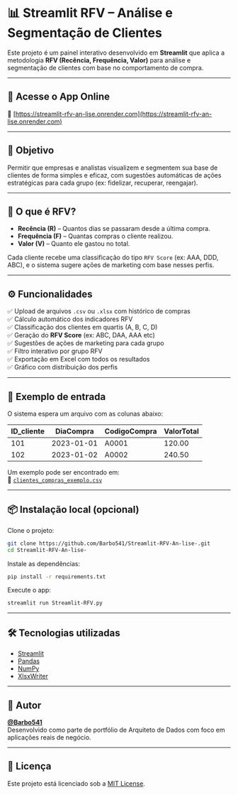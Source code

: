 
# 📊 Streamlit RFV – Análise e Segmentação de Clientes

Este projeto é um painel interativo desenvolvido em **Streamlit** que aplica a metodologia **RFV (Recência, Frequência, Valor)** para análise e segmentação de clientes com base no comportamento de compra.

---

## 🚀 Acesse o App Online

🔗 [https://streamlit-rfv-an-lise.onrender.com](https://streamlit-rfv-an-lise.onrender.com)

---

## 🎯 Objetivo

Permitir que empresas e analistas visualizem e segmentem sua base de clientes de forma simples e eficaz, com sugestões automáticas de ações estratégicas para cada grupo (ex: fidelizar, recuperar, reengajar).

---

## 🧠 O que é RFV?

- **Recência (R)** – Quantos dias se passaram desde a última compra.
- **Frequência (F)** – Quantas compras o cliente realizou.
- **Valor (V)** – Quanto ele gastou no total.

Cada cliente recebe uma classificação do tipo `RFV Score` (ex: AAA, DDD, ABC), e o sistema sugere ações de marketing com base nesses perfis.

---

## ⚙️ Funcionalidades

✅ Upload de arquivos `.csv` ou `.xlsx` com histórico de compras  
✅ Cálculo automático dos indicadores RFV  
✅ Classificação dos clientes em quartis (A, B, C, D)  
✅ Geração do **RFV Score** (ex: ABC, DAA, AAA etc)  
✅ Sugestões de ações de marketing para cada grupo  
✅ Filtro interativo por grupo RFV  
✅ Exportação em Excel com todos os resultados  
✅ Gráfico com distribuição dos perfis

---

## 📁 Exemplo de entrada

O sistema espera um arquivo com as colunas abaixo:

| ID_cliente | DiaCompra   | CodigoCompra | ValorTotal |
|------------|-------------|--------------|-------------|
| 101        | 2023-01-01  | A0001        | 120.00      |
| 102        | 2023-01-02  | A0002        | 240.50      |

Um exemplo pode ser encontrado em:  
📄 [`clientes_compras_exemplo.csv`](./clientes_compras_exemplo.csv)

---

## 📦 Instalação local (opcional)

Clone o projeto:

```bash
git clone https://github.com/Barbo541/Streamlit-RFV-An-lise-.git
cd Streamlit-RFV-An-lise-
```

Instale as dependências:

```bash
pip install -r requirements.txt
```

Execute o app:

```bash
streamlit run Streamlit-RFV.py
```

---

## 🛠️ Tecnologias utilizadas

- [Streamlit](https://streamlit.io/)
- [Pandas](https://pandas.pydata.org/)
- [NumPy](https://numpy.org/)
- [XlsxWriter](https://xlsxwriter.readthedocs.io/)

---

## 👤 Autor

**[@Barbo541](https://github.com/Barbo541)**  
Desenvolvido como parte de portfólio de Arquiteto de Dados com foco em aplicações reais de negócio.

---

## 📄 Licença

Este projeto está licenciado sob a [MIT License](LICENSE).
